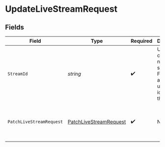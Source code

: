 # UpdateLiveStreamRequest


## Fields

| Field                                                                               | Type                                                                                | Required                                                                            | Description                                                                         | Example                                                                             |
| ----------------------------------------------------------------------------------- | ----------------------------------------------------------------------------------- | ----------------------------------------------------------------------------------- | ----------------------------------------------------------------------------------- | ----------------------------------------------------------------------------------- |
| `StreamId`                                                                          | *string*                                                                            | :heavy_check_mark:                                                                  | Upon creating a new live stream, FastPix assigns a unique identifier to the stream. | 91a264dcc447b63da6fb79ef925cd76d                                                    |
| `PatchLiveStreamRequest`                                                            | [PatchLiveStreamRequest](../../Models/Components/PatchLiveStreamRequest.md)         | :heavy_check_mark:                                                                  | N/A                                                                                 | {<br/>"metadata": {<br/>"livestream_name": "Gaming_stream"<br/>},<br/>"reconnectWindow": 100<br/>} |